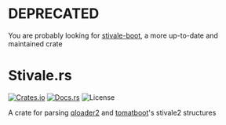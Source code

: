 # DEPRECATED
You are probably looking for [stivale-boot](https://crates.io/crates/stivale-boot), a more up-to-date and maintained crate

# Stivale.rs
[![Crates.io](https://img.shields.io/crates/v/stivale)](https://crates.io/crates/stivale) [![Docs.rs](https://docs.rs/stivale/badge.svg)](https://docs.rs/stivale) ![License](https://img.shields.io/crates/l/stivale)

A crate for parsing [qloader2](https://github.com/qloader2/qloader2) and [tomatboot](https://github.com/TomatOrg/TomatBoot-UEFI)'s stivale2 structures
